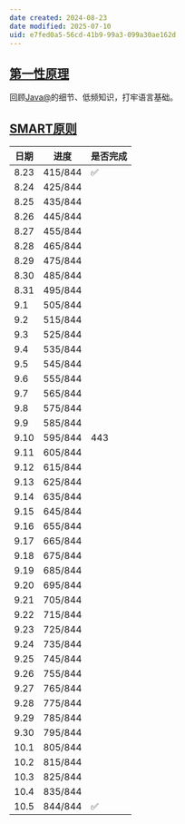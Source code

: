 ```yaml
---
date created: 2024-08-23
date modified: 2025-07-10
uid: e7fed0a5-56cd-41b9-99a3-099a30ae162d
---
```

## [第一性原理](第一性原理.md)

回顾[Java@](Java@.md)的细节、低频知识，打牢语言基础。

## [SMART原则](SMART原则.md)

| 日期   | 进度      | 是否完成 |
| ---- | ------- | ---- |
| 8.23 | 415/844 | ✅    |
| 8.24 | 425/844 |      |
| 8.25 | 435/844 |      |
| 8.26 | 445/844 |      |
| 8.27 | 455/844 |      |
| 8.28 | 465/844 |      |
| 8.29 | 475/844 |      |
| 8.30 | 485/844 |      |
| 8.31 | 495/844 |      |
| 9.1  | 505/844 |      |
| 9.2  | 515/844 |      |
| 9.3  | 525/844 |      |
| 9.4  | 535/844 |      |
| 9.5  | 545/844 |      |
| 9.6  | 555/844 |      |
| 9.7  | 565/844 |      |
| 9.8  | 575/844 |      |
| 9.9  | 585/844 |      |
| 9.10 | 595/844 | 443  |
| 9.11 | 605/844 |      |
| 9.12 | 615/844 |      |
| 9.13 | 625/844 |      |
| 9.14 | 635/844 |      |
| 9.15 | 645/844 |      |
| 9.16 | 655/844 |      |
| 9.17 | 665/844 |      |
| 9.18 | 675/844 |      |
| 9.19 | 685/844 |      |
| 9.20 | 695/844 |      |
| 9.21 | 705/844 |      |
| 9.22 | 715/844 |      |
| 9.23 | 725/844 |      |
| 9.24 | 735/844 |      |
| 9.25 | 745/844 |      |
| 9.26 | 755/844 |      |
| 9.27 | 765/844 |      |
| 9.28 | 775/844 |      |
| 9.29 | 785/844 |      |
| 9.30 | 795/844 |      |
| 10.1 | 805/844 |      |
| 10.2 | 815/844 |      |
| 10.3 | 825/844 |      |
| 10.4 | 835/844 |      |
| 10.5 | 844/844 | ✅    |
